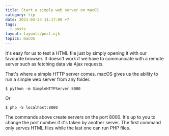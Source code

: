 ```yaml
---
title: Start a simple web server on macOS
category: tip
date: 2021-03-24 11:17:00 +7
tags:
  - posts
layout: layouts/post.njk
topics: macOS
---
```


It's easy for us to test a HTML file just by simply opening it with our favourite browser. It doesn't work if we have to communicate with a remote server such as fetching data via Ajax requests.

That's where a simple HTTP server comes. macOS gives us the ability to run a simple web server from any folder.

```shell
$ python -m SimpleHTTPServer 8000 
```

Or

```shell
$ php -S localhost:8000
```

The commands above create servers on the port 8000. It's up to you to change the port number if it's taken by another server.
The first command only serves HTML files while the last one can run PHP files.

